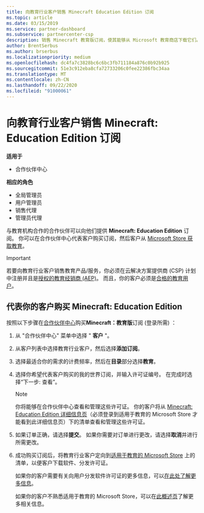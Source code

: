 ```yaml
---
title: 向教育行业客户销售 Minecraft Education Edition 订阅
ms.topic: article
ms.date: 03/15/2019
ms.service: partner-dashboard
ms.subservice: partnercenter-csp
description: 销售 Minecraft 教育版订阅，使其能够从 Microsoft 教育商店下载它们。
author: BrentSerbus
ms.author: brserbus
ms.localizationpriority: medium
ms.openlocfilehash: dc4fa7c3828bc6c6bc3fb711184a876c0b92b925
ms.sourcegitcommit: 51e3c912eba8cfa72733206c0fee22386fbc34aa
ms.translationtype: MT
ms.contentlocale: zh-CN
ms.lasthandoff: 09/22/2020
ms.locfileid: "91000061"
---
```

# <a name="sell-minecraft-education-edition-subscriptions-to-education-customers"></a>向教育行业客户销售 Minecraft: Education Edition 订阅

**适用于**

-  合作伙伴中心

**相应的角色**
-   全局管理员
-   用户管理员
-   销售代理
-   管理员代理

与教育机构合作的合作伙伴可以向他们提供 **Minecraft: Education Edition** 订阅。 你可以在合作伙伴中心代表客户购买订阅，然后客户从 [Microsoft Store 获取教育](https://educationstore.microsoft.com)。 

>[!IMPORTANT]
>若要向教育行业客户销售教育产品/服务，你必须在云解决方案提供商 (CSP) 计划中注册并且是[授权的教育经销商 (AEP)](https://www.mepn.com)。 而且，你的客户必须是[合格的教育用户](https://www.microsoftvolumelicensing.com/DocumentSearch.aspx?Mode=3&DocumentTypeId=7)。  

 
## <a name="buy-minecraft-education-edition-on-behalf-of-your-customer"></a>代表你的客户购买 **Minecraft: Education Edition**

按照以下步骤在[合作伙伴中心](https://partnercenter.microsoft.com/pcv/dashboard/overview
)购买**Minecraft：教育版**订阅 (登录所需) ：

  1.  从 "合作伙伴中心" 菜单中选择 " **客户** "。
  
  2.  从客户列表中选择教育行业客户，然后选择**添加订阅**。
  
  3.  选择最适合你的需求的计费频率，然后在**目录**部分选择**教育**。

  4.  选择你希望代表客户购买的我的世界订阅，并输入许可证编号。 在完成时选择“下一步:  查看”。

      >[!NOTE]
      >你将能够在合作伙伴中心查看和管理这些许可证。 你的客户将从 [Minecraft: Education Edition 详细信息页](https://educationstore.microsoft.com/store/details/minecraft-education-edition/9nblggh4r2r6)（必须登录到适用于教育的 Microsoft Store 才能看到此详细信息页）下的清单查看和管理这些许可证。 

  5.  如果订单正确，请选择**提交**。 如果你需要对订单进行更改，请选择**取消**并进行所需更改。   

  6.  成功购买订阅后，将教育行业客户定向到[适用于教育的 Microsoft Store](https://educationstore.microsoft.com) 上的清单，以便客户下载软件、分发许可证。

      如果你的客户需要有关向用户分发软件许可证的更多信息，可以[在此处了解更多信息](/education/windows/school-get-minecraft#distribute-minecraft)。  
  
      如果你的客户不熟悉适用于教育的 Microsoft Store，可以在[此概述页](/microsoft-store/windows-store-for-business-overview)了解更多相关信息。  

